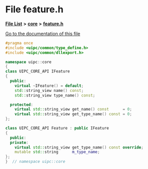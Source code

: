

# File feature.h

[**File List**](files.md) **>** [**core**](dir_eca9d1283f7cad9ff89c5ab44937d4d9.md) **>** [**feature.h**](feature_8h.md)

[Go to the documentation of this file](feature_8h.md)


```C++
#pragma once
#include <uipc/common/type_define.h>
#include <uipc/common/dllexport.h>

namespace uipc::core
{
class UIPC_CORE_API IFeature
{
  public:
    virtual ~IFeature() = default;
    std::string_view name() const;
    std::string_view type_name() const;

  protected:
    virtual std::string_view get_name() const      = 0;
    virtual std::string_view get_type_name() const = 0;
};

class UIPC_CORE_API Feature : public IFeature
{
  public:
  private:
    virtual std::string_view get_type_name() const override;
    mutable std::string      m_type_name;
};
}  // namespace uipc::core
```


